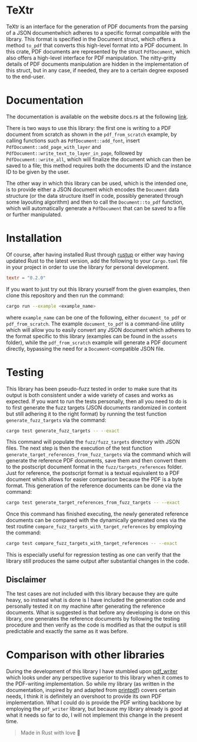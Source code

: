 # TeXtr

TeXtr is an interface for the generation of PDF documents from the parsing of 
a JSON documentwhich adheres to a specific format compatible with the library. 
This format is specified in the Document struct, which offers a method `to_pdf` 
that converts this high-level format into a PDF document. In this crate, PDF 
documents are represented by the struct `PdfDocument`, which also offers a high-level 
interface for PDF manipulation. The nitty-gritty details of PDF documents manipulation 
are hidden in the implementation of this struct, but in any case, if needed, they 
are to a certain degree exposed to the end-user.

# Documentation

The documentation is available on the website docs.rs at the following [link](https://docs.rs/textr/latest/textr/).

There is two ways to use this library: the first one is writing to a PDF document from 
scratch as shown in the `pdf_from_scratch` example, by calling functions such as 
`PdfDocument::add_font`, insert `PdfDocument::add_page_with_layer` and 
`PdfDocument::write_text_to_layer_in_page`, followed by `PdfDocument::write_all`, which 
will finalize the document which can then be saved to a file; this method requires both 
the documents ID and the instance ID to be given by the user. 

The other way in which this library can be used, which is the intended one, is to 
provide either a JSON document which encodes the `Document` data structure (or the 
data structure itself in code, possibly generated through some layouting algorithm) and 
then to call the `Document::to_pdf` function, which will automatically generate a 
`PdfDocument` that can be saved to a file or further manipulated.

# Installation

Of course, after having installed Rust through [rustup](https://rustup.rs) or 
either way having updated Rust to the latest version, add the following to your 
`Cargo.toml` file in your project in order to use the library for personal development.
```toml
textr = "0.2.0"
```

If you want to just try out this library yourself from the given examples, then clone 
this repository and then run the command:
```bash
cargo run --example <example_name>
```
where `example_name` can be one of the following, either `document_to_pdf` or
`pdf_from_scratch`. The example `document_to_pdf` is a command-line utility
which will allow you to easily convert any JSON document which adheres to the
format specific to this library (examples can be found in the `assets` folder),
while the `pdf_from_scratch` example will generate a PDF document directly, 
bypassing the need for a `Document`-compatible JSON file.

# Testing

This library has been pseudo-fuzz tested in order to make sure that its output 
is both consistent under a wide variety of cases and works as expected. If you
want to run the tests personally, then all you need to do is to first generate the 
fuzz targets (JSON documents randomized in content but still adhering it to the right
format) by running the test function `generate_fuzz_targets` via the command:
```bash
cargo test generate_fuzz_targets -- --exact
```

This command will populate the `fuzz/fuzz_targets` directory with JSON files.
The next step is then the execution of the test function `generate_target_references_from_fuzz_targets` 
via the command which will generate the reference PDF documents, save them and then convert 
them to the postscript document format in the `fuzz/targets_references` folder. 
Just for reference, the postscript format is a textual equivalent to a PDF document
which allows for easier comparison because the PDF is a byte format.
This generation of the reference documents can be done via the command:
```bash
cargo test generate_target_references_from_fuzz_targets -- --exact
```

Once this command has finished executing, the newly generated reference documents
can be compared with the dynamically generated ones via the test routine
`compare_fuzz_targets_with_target_references` by employing the command:
```bash
cargo test compare_fuzz_targets_with_target_references -- --exact
```

This is especially useful for regression testing as one can verify that
the library still produces the same output after substantial changes in the code.

## Disclaimer

The test cases are not included with this library because they are quite heavy,
so instead what is done is I have included the generation code and personally
tested it on my machine after generating the reference documents. What is suggested
is that before any developing is done on this library, one generates the
reference documents by following the testing procedure and then verify as the code is modified
as that the output is still predictable and exactly the same as it was before.

# Comparison with other libraries

During the development of this library I have stumbled upon [pdf_writer](https://github.com/typst/pdf-writer)
which looks under any perspective superior to this library when it comes to the PDF-writing 
implementation. So while my library (as written in the documentation, inspired by and adapted from 
[printpdf](https://github.com/fschutt/printpdf)) covers certain needs, I think it is definitely an 
overshoot to provide its own PDF implementation. What I could do is provide the PDF writing backbone 
by employing the `pdf_writer` library, but because my library already is good at what it needs so far 
to do, I will not implement this change in the present time.

> Made in Rust with love 🦀